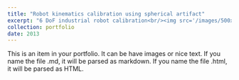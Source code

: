 ```yaml
---
title: "Robot kinematics calibration using spherical artifact"
excerpt: "6 DoF industrial robot calibration<br/><img src='/images/500x300.png'>"
collection: portfolio
date: 2013
---
```


This is an item in your portfolio. It can be have images or nice text. If you name the file .md, it will be parsed as markdown. If you name the file .html, it will be parsed as HTML. 

